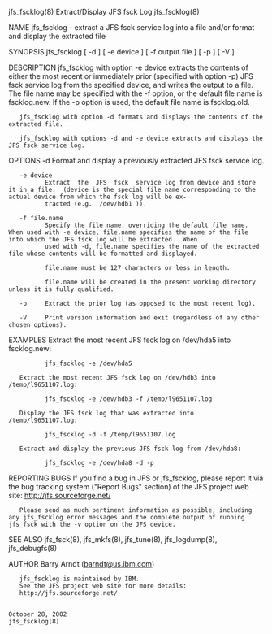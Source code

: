 jfs_fscklog(8)                                                                    Extract/Display JFS fsck Log                                                                   jfs_fscklog(8)

NAME
       jfs_fscklog - extract a JFS fsck service log into a file and/or format and display the extracted file

SYNOPSIS
       jfs_fscklog [ -d ] [ -e device ] [ -f output.file ] [ -p ] [ -V ]

DESCRIPTION
       jfs_fscklog  with  option  -e device extracts the contents of either the most recent or immediately prior (specified with option -p) JFS fsck service log from the specified device, and
       writes the output to a file.  The file name may be specified with the -f option, or the default file name is <pwd>fscklog.new.  If the -p option is  used,  the  default  file  name  is
       <pwd>fscklog.old.

       jfs_fscklog with option -d formats and displays the contents of the extracted file.

       jfs_fscklog with options -d and -e device extracts and displays the JFS fsck service log.

OPTIONS
       -d     Format and display a previously extracted JFS fsck service log.

       -e device
              Extract  the  JFS  fsck  service log from device and store it in a file.  (device is the special file name corresponding to the actual device from which the fsck log will be ex‐
              tracted (e.g.  /dev/hdb1 )).

       -f file.name
              Specify the file name, overriding the default file name.  When used with -e device, file.name specifies the name of the file into which the JFS fsck log will be extracted.  When
              used with -d, file.name specifies the name of the extracted file whose contents will be formatted and displayed.

              file.name must be 127 characters or less in length.

              file.name will be created in the present working directory unless it is fully qualified.

       -p     Extract the prior log (as opposed to the most recent log).

       -V     Print version information and exit (regardless of any other chosen options).

EXAMPLES
        Extract the most recent JFS fsck log on /dev/hda5 into <pwd>fscklog.new:

              jfs_fscklog -e /dev/hda5

       Extract the most recent JFS fsck log on /dev/hdb3 into /temp/l9651107.log:

              jfs_fscklog -e /dev/hdb3 -f /temp/l9651107.log

       Display the JFS fsck log that was extracted into /temp/l9651107.log:

              jfs_fscklog -d -f /temp/l9651107.log

       Extract and display the previous JFS fsck log from /dev/hda8:

              jfs_fscklog -e /dev/hda8 -d -p

REPORTING BUGS
       If you find a bug in JFS or jfs_fscklog, please report it via the bug tracking system ("Report Bugs" section) of the JFS project web site:
       http://jfs.sourceforge.net/

       Please send as much pertinent information as possible, including any jfs_fscklog error messages and the complete output of running jfs_fsck with the -v option on the JFS device.

SEE ALSO
       jfs_fsck(8), jfs_mkfs(8), jfs_tune(8), jfs_logdump(8), jfs_debugfs(8)

AUTHOR
       Barry Arndt  (barndt@us.ibm.com)

       jfs_fscklog is maintained by IBM.
       See the JFS project web site for more details:
       http://jfs.sourceforge.net/

                                                                                        October 28, 2002                                                                         jfs_fscklog(8)
